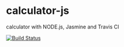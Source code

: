 # calculator-js
calculator with NODE.js,  Jasmine and Travis CI

[![Build Status](https://travis-ci.com/Rafaaquino/calculator-js.svg?branch=master)](https://travis-ci.com/Rafaaquino/calculator-js)
